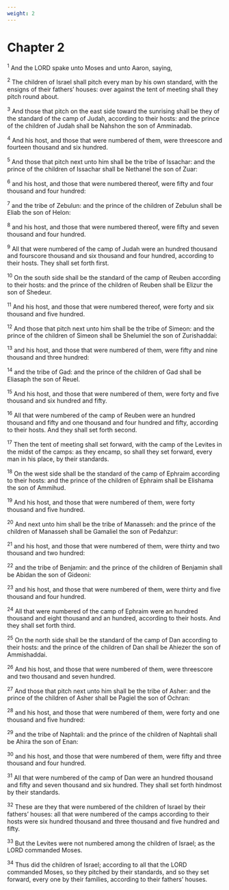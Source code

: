 ```yaml
---
weight: 2
---
```


# Chapter 2

<sup>1</sup> And the LORD spake unto Moses and unto Aaron, saying, 

<sup>2</sup> The children of Israel shall pitch every man by his own standard, with the ensigns of their fathers’ houses: over against the tent of meeting shall they pitch round about. 

<sup>3</sup> And those that pitch on the east side toward the sunrising shall be they of the standard of the camp of Judah, according to their hosts: and the prince of the children of Judah shall be Nahshon the son of Amminadab. 

<sup>4</sup> And his host, and those that were numbered of them, were threescore and fourteen thousand and six hundred. 

<sup>5</sup> And those that pitch next unto him shall be the tribe of Issachar: and the prince of the children of Issachar shall be Nethanel the son of Zuar: 

<sup>6</sup> and his host, and those that were numbered thereof, were fifty and four thousand and four hundred: 

<sup>7</sup> and the tribe of Zebulun: and the prince of the children of Zebulun shall be Eliab the son of Helon: 

<sup>8</sup> and his host, and those that were numbered thereof, were fifty and seven thousand and four hundred. 

<sup>9</sup> All that were numbered of the camp of Judah were an hundred thousand and fourscore thousand and six thousand and four hundred, according to their hosts. They shall set forth first. 

<sup>10</sup> On the south side shall be the standard of the camp of Reuben according to their hosts: and the prince of the children of Reuben shall be Elizur the son of Shedeur. 

<sup>11</sup> And his host, and those that were numbered thereof, were forty and six thousand and five hundred. 

<sup>12</sup> And those that pitch next unto him shall be the tribe of Simeon: and the prince of the children of Simeon shall be Shelumiel the son of Zurishaddai: 

<sup>13</sup> and his host, and those that were numbered of them, were fifty and nine thousand and three hundred: 

<sup>14</sup> and the tribe of Gad: and the prince of the children of Gad shall be Eliasaph the son of Reuel. 

<sup>15</sup> And his host, and those that were numbered of them, were forty and five thousand and six hundred and fifty. 

<sup>16</sup> All that were numbered of the camp of Reuben were an hundred thousand and fifty and one thousand and four hundred and fifty, according to their hosts. And they shall set forth second. 

<sup>17</sup> Then the tent of meeting shall set forward, with the camp of the Levites in the midst of the camps: as they encamp, so shall they set forward, every man in his place, by their standards. 

<sup>18</sup> On the west side shall be the standard of the camp of Ephraim according to their hosts: and the prince of the children of Ephraim shall be Elishama the son of Ammihud. 

<sup>19</sup> And his host, and those that were numbered of them, were forty thousand and five hundred. 

<sup>20</sup> And next unto him shall be the tribe of Manasseh: and the prince of the children of Manasseh shall be Gamaliel the son of Pedahzur: 

<sup>21</sup> and his host, and those that were numbered of them, were thirty and two thousand and two hundred: 

<sup>22</sup> and the tribe of Benjamin: and the prince of the children of Benjamin shall be Abidan the son of Gideoni: 

<sup>23</sup> and his host, and those that were numbered of them, were thirty and five thousand and four hundred. 

<sup>24</sup> All that were numbered of the camp of Ephraim were an hundred thousand and eight thousand and an hundred, according to their hosts. And they shall set forth third. 

<sup>25</sup> On the north side shall be the standard of the camp of Dan according to their hosts: and the prince of the children of Dan shall be Ahiezer the son of Ammishaddai. 

<sup>26</sup> And his host, and those that were numbered of them, were threescore and two thousand and seven hundred. 

<sup>27</sup> And those that pitch next unto him shall be the tribe of Asher: and the prince of the children of Asher shall be Pagiel the son of Ochran: 

<sup>28</sup> and his host, and those that were numbered of them, were forty and one thousand and five hundred: 

<sup>29</sup> and the tribe of Naphtali: and the prince of the children of Naphtali shall be Ahira the son of Enan: 

<sup>30</sup> and his host, and those that were numbered of them, were fifty and three thousand and four hundred. 

<sup>31</sup> All that were numbered of the camp of Dan were an hundred thousand and fifty and seven thousand and six hundred. They shall set forth hindmost by their standards. 

<sup>32</sup> These are they that were numbered of the children of Israel by their fathers’ houses: all that were numbered of the camps according to their hosts were six hundred thousand and three thousand and five hundred and fifty. 

<sup>33</sup> But the Levites were not numbered among the children of Israel; as the LORD commanded Moses. 

<sup>34</sup> Thus did the children of Israel; according to all that the LORD commanded Moses, so they pitched by their standards, and so they set forward, every one by their families, according to their fathers’ houses. 


